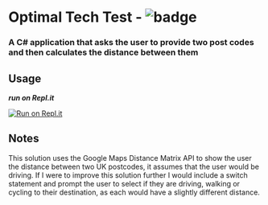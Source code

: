 # Optimal Tech Test  -  ![badge](https://img.shields.io/badge/Made--By-Sonny-red)

### ****A C# application that asks the user to provide two post codes and then calculates the distance between them****

## Usage

***run on Repl.it***

[![Run on Repl.it](https://repl.it/badge/github/sonny-maan/NodeChat)](https://replit.com/@sonny_maan/Optimal-Tech-Test#main.cs)

## Notes

This solution uses the Google Maps Distance Matrix API to show the user the distance between two UK postcodes, it assumes that the user would be driving. If I were to improve this solution further I would include a switch statement and prompt the user to select if they are driving, walking or cycling to their destination, as each would have a slightly different distance.
